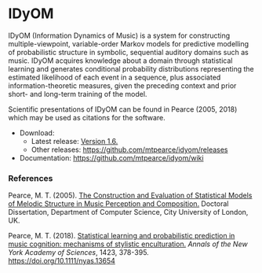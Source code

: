 # IDyOM

IDyOM (Information Dynamics of Music) is a system for constructing multiple-viewpoint, variable-order Markov models for predictive modelling of probabilistic structure in symbolic, sequential auditory domains such as music. IDyOM acquires knowledge about a domain through statistical learning and generates conditional probability distributions representing the estimated likelihood of each event in a sequence, plus associated information-theoretic measures, given the preceding context and prior short- and long-term training of the model. 

Scientific presentations of IDyOM can be found in Pearce (2005, 2018) which may be used as citations for the software.

* Download: 
    - Latest release: [Version 1.6.](https://github.com/mtpearce/idyom/archive/v1.6.zip) 
    - Other releases: <https://github.com/mtpearce/idyom/releases>
* Documentation: <https://github.com/mtpearce/idyom/wiki>

### References

Pearce, M. T. (2005). [The Construction and Evaluation of Statistical Models of Melodic Structure in Music Perception and Composition.](http://webprojects.eecs.qmul.ac.uk/marcusp/papers/Pearce2005.pdf) Doctoral Dissertation, Department of Computer Science, City University of London, UK.

Pearce, M. T. (2018). [Statistical learning and probabilistic prediction in music cognition: mechanisms of stylistic enculturation.](http://webprojects.eecs.qmul.ac.uk/marcusp/papers/Pearce2018.pdf) _Annals of the New York Academy of Sciences_, 1423, 378-395. https://doi.org/10.1111/nyas.13654
